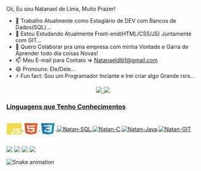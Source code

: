 Oii, Eu sou Natanael de Lima, Muito Prazer!



- 🔭 Trabalho Atualmente como Estagiário de DEV com Bancos de Dados(SQL)...
- 🌱 Estou Estudando Atualmente Front-end(HTML/CSS/JS) Juntamente com GIT...
- 👯 Quero Colaborar pra uma empresa com minha Vontade e Garra de Aprender todo dia coisas Novas!
- 📫 Meu E-mail para Contato => Natanaeldlb1@gmail.com
- 😄 Pronouns: Ele/Dele...
- ⚡ Fun fact: Sou um Programador Inciante e Irei criar algo Grande rsrs...

<div align="center">
  <a href="https://github.com/Natanaeldlb">
  <img height="180em" src="https://github-readme-stats.vercel.app/api?username=Natanaeldlb&show_icons=true&theme=dracula&include_all_commits=true&count_private=true"/>
  <img height="180em" src="https://github-readme-stats.vercel.app/api/top-langs/?username=Natanaeldlb&layout=compact&langs_count=7&theme=dracula"/>
</div>
  <h3>Linguagens que Tenho Conhecimentos</h3>
<div style="display: inline_block"><br>
  <img align="center" alt="Natan-JS" height="30" width="40" src="https://raw.githubusercontent.com/devicons/devicon/master/icons/javascript/javascript-plain.svg">
  <img align="center" alt="Natan-HTML" height="30" width="40" src="https://raw.githubusercontent.com/devicons/devicon/master/icons/html5/html5-original.svg">
  <img align="center" alt="Natan-CSS" height="30" width="40"  src="https://raw.githubusercontent.com/devicons/devicon/master/icons/css3/css3-original.svg">
  <img align="center" alt="Natan-SQL" height="30" width="40" src="https://cdn.jsdelivr.net/gh/devicons/devicon/icons/mysql/mysql-original.svg" />
  <img align="center" alt="Natan-C" height="30" width="40" src="https://cdn.jsdelivr.net/gh/devicons/devicon/icons/c/c-original.svg" />
  <img align="center" alt="Natan-Java" height="30" width="40" src="https://cdn.jsdelivr.net/gh/devicons/devicon/icons/java/java-original.svg" />
  <img align="center" alt="Natan-GIT" height="30" width="40" src="https://cdn.jsdelivr.net/gh/devicons/devicon/icons/git/git-original.svg" />
</div>
  
  ##
  
<div> 
  <a href="https://instagram.com/natanaeldlb" target="_blank"><img src="https://img.shields.io/badge/-Instagram-%23E4405F?style=for-the-badge&logo=instagram&logoColor=white" target="_blank"></a>
 	<a href="https://www.twitch.tv/tammpico" target="_blank"><img src="https://img.shields.io/badge/Twitch-9146FF?style=for-the-badge&logo=twitch&logoColor=white" target="_blank"></a>
  <a href = "mailto:contatonatanaeldlb1@gmail.com"><img src="https://img.shields.io/badge/-Gmail-%23333?style=for-the-badge&logo=gmail&logoColor=white" target="_blank"></a>
  <a href="https://linkedin.com/in/natanael-lima-6b8917208" target="_blank"><img src="https://img.shields.io/badge/-LinkedIn-%230077B5?style=for-the-badge&logo=linkedin&logoColor=white" target="_blank"></a> 
 
  ![Snake animation](https://github.com/Natanaeldlb/Natanaeldlb/blob/output/github-contribution-grid-snake.svg)
 
</div>
